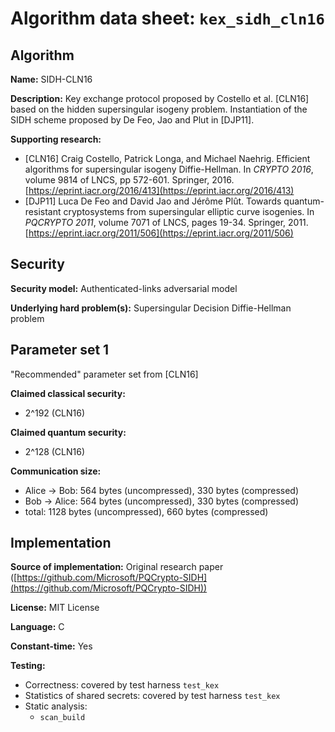 Algorithm data sheet: `kex_sidh_cln16`
=======================================

Algorithm
---------

**Name:** SIDH-CLN16

**Description:** Key exchange protocol proposed by Costello et al. [CLN16] based on the hidden supersingular isogeny problem. Instantiation of the SIDH scheme proposed by De Feo, Jao and Plut in [DJP11].

**Supporting research:**

- [CLN16] Craig Costello, Patrick Longa, and Michael Naehrig. Efficient algorithms for supersingular isogeny
Diffie-Hellman. In *CRYPTO 2016*, volume 9814 of LNCS, pp 572-601. Springer, 2016. [https://eprint.iacr.org/2016/413](https://eprint.iacr.org/2016/413)
- [DJP11] Luca De Feo and David Jao and Jérôme Plût. Towards quantum-resistant cryptosystems from supersingular elliptic curve isogenies. In *PQCRYPTO 2011*, volume 7071 of LNCS, pages 19-34. Springer, 2011. [https://eprint.iacr.org/2011/506](https://eprint.iacr.org/2011/506)


Security
--------

**Security model:** Authenticated-links adversarial model

**Underlying hard problem(s):** Supersingular Decision Diffie-Hellman problem

Parameter set 1
---------------

"Recommended" parameter set from [CLN16]

**Claimed classical security:**

- 2^192 (CLN16)

**Claimed quantum security:**

- 2^128 (CLN16)

**Communication size:**

- Alice → Bob: 564 bytes (uncompressed), 330 bytes (compressed)
- Bob → Alice: 564 bytes (uncompressed), 330 bytes (compressed)
- total: 1128 bytes (uncompressed), 660 bytes (compressed)

Implementation
--------------

**Source of implementation:** Original research paper ([https://github.com/Microsoft/PQCrypto-SIDH](https://github.com/Microsoft/PQCrypto-SIDH))

**License:** MIT License

**Language:** C

**Constant-time:** Yes

**Testing:**

- Correctness: covered by test harness `test_kex`
- Statistics of shared secrets: covered by test harness `test_kex`
- Static analysis:
	- `scan_build`
